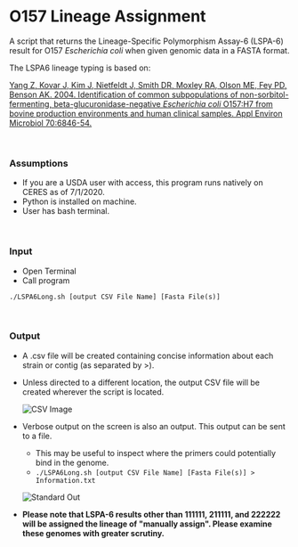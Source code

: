 # O157 Lineage Assignment
A script that returns the Lineage-Specific Polymorphism Assay-6 (LSPA-6) result for O157 *Escherichia coli* when given genomic data in a FASTA format.

The LSPA6 lineage typing is based on: 

[Yang Z, Kovar J, Kim J, Nietfeldt J, Smith DR, Moxley RA, Olson ME, Fey PD, Benson AK. 2004. Identification of common subpopulations of non-sorbitol-fermenting, beta-glucuronidase-negative *Escherichia coli* O157:H7 from bovine production environments and human clinical samples. Appl Environ Microbiol 70:6846-54.](https://aem.asm.org/content/70/11/6846/article-info)

<br>

### Assumptions
* If you are a USDA user with access, this program runs natively on CERES as of 7/1/2020.
* Python is installed on machine.
* User has bash terminal.

<br>

### Input
* Open Terminal
* Call program 

```./LSPA6Long.sh [output CSV File Name] [Fasta File(s)]```

<br>

### Output
* A .csv file will be created containing concise information about each strain or contig (as separated by >).
* Unless directed to a different location, the output CSV file will be created wherever the script is located.

    ![CSV Image](https://github.com/nielsend/O157LineageAssignment/blob/master/CSVImage.png)



* Verbose output on the screen is also an output. This output can be sent to a file. 
    * This may be useful to inspect where the primers could potentially bind in the genome.
    * ```./LSPA6Long.sh [output CSV File Name] [Fasta File(s)] > Information.txt```

    ![Standard Out](https://github.com/nielsend/O157LineageAssignment/blob/master/StandardOut.png)



* **Please note that LSPA-6 results other than 111111, 211111, and 222222 will be assigned the lineage of "manually assign". Please examine these genomes with greater scrutiny.**
